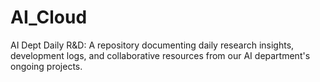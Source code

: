# AI_Cloud
AI Dept Daily R&amp;D: A repository documenting daily research insights, development logs, and collaborative resources from our AI department's ongoing projects.
